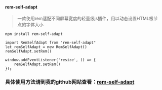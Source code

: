 #### rem-self-adapt
> 一款使用rem适配不同屏幕宽度的轻量级js插件，用以动态设置HTML根节点的字体大小


```
npm install rem-self-adapt
```

``` 
import RemSelfAdapt from "rem-self-adapt"
let remSelfAdapt = new RemSelfAdapt()
remSelfAdapt.setRem()

window.addEventListener('resize', () => {
	remSelfAdapt.setRem()
});
```

### 具体使用方法请到我的github网站查看：[rem-self-adapt]()